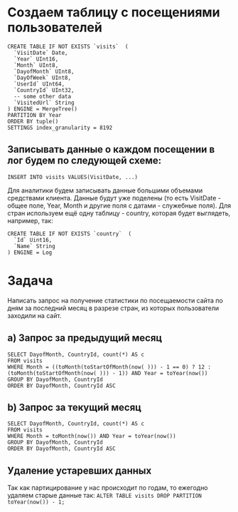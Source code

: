 # Создаем таблицу с посещениями пользователей  
```
CREATE TABLE IF NOT EXISTS `visits`  (  
  `VisitDate` Date,  
  `Year` UInt16,  
  `Month` UInt8,  
  `DayofMonth` UInt8,  
  `DayOfWeek` UInt8,  
  `UserId` UInt64,  
  `CountryId` UInt32,  
  -- some other data  
  `VisitedUrl` String  
) ENGINE = MergeTree()  
PARTITION BY Year  
ORDER BY tuple()   
SETTINGS index_granularity = 8192  
```
## Записывать данные о каждом посещении в лог будем по следующей схеме: 
```
INSERT INTO visits VALUES(VisitDate, ...)
```
Для аналитики будем записывать данные большими объемами средствами клиента. Данные будут уже поделены (то есть VisitDate - общее поле, Year, Month и другие поля с датами - служебные поля). Для стран используем ещё одну таблицу - country, которая будет выглядеть, например, так:

```
CREATE TABLE IF NOT EXISTS `country`  (  
  `Id` Uint16,
  `Name` String
) ENGINE = Log
```
# Задача   
Написать запрос на получение статистики по посещаемости сайта по дням за последний месяц в разрезе стран, из которых пользователи заходили на сайт.

## a) Запрос за предыдущий месяц
```
SELECT DayofMonth, CountryId, count(*) AS c 
FROM visits 
WHERE Month = ((toMonth(toStartOfMonth(now( ))) - 1 == 0) ? 12 : (toMonth(toStartOfMonth(now( ))) - 1)) AND Year = toYear(now()) 
GROUP BY DayofMonth, CountryId 
ORDER BY DayofMonth, CountryId ASC
```

## b) Запрос за текущий месяц
```
SELECT DayofMonth, CountryId, count(*) AS c 
FROM visits 
WHERE Month = toMonth(now()) AND Year = toYear(now()) 
GROUP BY DayofMonth, CountryId 
ORDER BY DayofMonth, CountryId ASC
```
## Удаление устаревших данных
Так как партицирование у нас происходит по годам, то ежегодно удаляем старые данные так:
```ALTER TABLE visits DROP PARTITION toYear(now()) - 1;```

